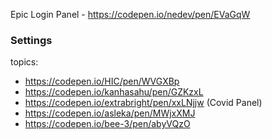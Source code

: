Epic Login Panel - https://codepen.io/nedev/pen/EVaGqW

### Settings

topics:

- https://codepen.io/HIC/pen/WVGXBp
- https://codepen.io/kanhasahu/pen/GZKzxL
- https://codepen.io/extrabright/pen/xxLNjjw (Covid Panel)
- https://codepen.io/asleka/pen/MWjxXMJ
- https://codepen.io/bee-3/pen/abyVQzO
